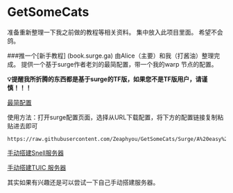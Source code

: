 # GetSomeCats
准备重新整理一下我之前做的教程等相关资料。
集中放入此项目里面。
希望不会鸽。

###推一个[新手教程] (book.surge.ga) 由Alice（主要）和我（打酱油）整理完成。
提供一个基于surge作者老刘的最简配置，带一个我的warp 节点的配置。

**💡提醒我所折腾的东西都是基于surge的TF版，如果您不是TF版用户，请谨慎！！！**


[最简配置](https://github.com/Zeaphyou/GetSomeCats/blob/Surge/A%20easy%20Surge%20config.conf)

使用方法：打开surge配置页面，选择从URL下载配置，将下方的配置链接复制粘贴进去即可


```
https://raw.githubusercontent.com/Zeaphyou/GetSomeCats/Surge/A%20easy%20Surge%20config.conf

```



[手动搭建Snell服务器](/简单搭建Snell服务.md)

[手动搭建TUIC 服务器](/简单搭建TUIC服务.md)

其实如果有兴趣还是可以尝试一下自己手动搭建服务器。
